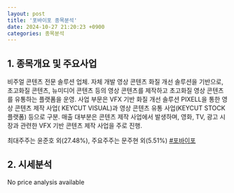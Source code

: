 ```yaml
---
layout: post
title: '포바이포 종목분석'
date: 2024-10-27 21:20:23 +0900
categories: 종목분석
---
```


## 1. 종목개요 및 주요사업

비주얼 콘텐츠 전문 솔루션 업체. 자체 개발 영상 콘텐츠 화질 개선 솔루션을 기반으로, 초고화질 콘텐츠, 뉴미디어 콘텐츠 등의 영상 콘텐츠를 제작하고 초고화질 영상 콘텐츠를 유통하는 플랫폼을 운영. 사업 부문은 VFX 기반 화질 개선 솔루션 PIXELL을 통한 영상 콘텐츠 제작 사업( KEYCUT VISUAL)과 영상 콘텐츠 유통 사업(KEYCUT STOCK 플랫폼) 등으로 구분. 매출 대부분은 콘텐츠 제작 사업에서 발생하며, 영화, TV, 광고 시장과 관련한 VFX 기반 콘텐츠 제작 사업을 주로 진행.

최대주주는 윤준호 외(27.48%), 주요주주는 문주현 외(5.51%)
[#포바이포](#)

## 2. 시세분석

No price analysis available
